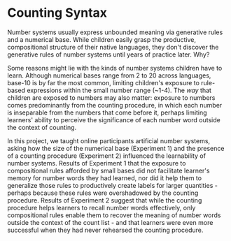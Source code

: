 # Counting Syntax

Number systems usually express unbounded meaning via generative rules and a numerical base. While children easily grasp the productive, compositional structure of their native languages, they don't discover the generative rules of number systems until years of practice later. Why?

Some reasons might lie with the kinds of number systems children have to learn. Although numerical bases range from 2 to 20 across languages, base-10 is by far the most common, limiting children's exposure to rule-based expressions within the small number range (~1-4). The *way* that children are exposed to numbers may also matter: exposure to numbers comes predominantly from the counting procedure, in which each number is inseparable from the numbers that come before it, perhaps limiting learners' ability to perceive the significance of each number word outside the context of counting.

In this project, we taught online participants artificial number systems, asking how the size of the numerical base (Experiment 1) and the presence of a counting procedure (Experiment 2) influenced the learnability of number systems. Results of Experiment 1 that the exposure to compositional rules afforded by small bases did not facilitate learner's memory for number words they had learned, nor did it help them to generalize those rules to productively create labels for larger quantities - perhaps because these rules were overshadowed by the counting procedure. Results of Experiment 2 suggest that while the counting procedure helps learners to recall number words effectively, only compositional rules enable them to recover the meaning of number words outside the context of the count list - and that learners were even more successful when they had never rehearsed the counting procedure.